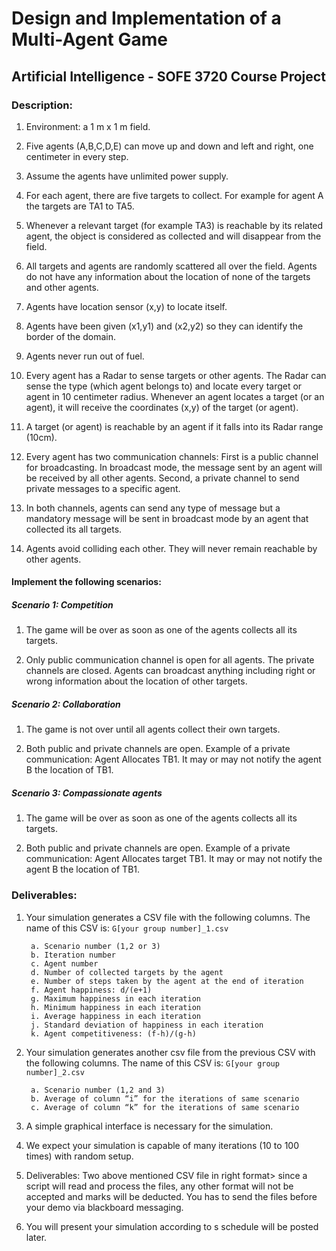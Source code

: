# Design and Implementation of a Multi-Agent Game
## Artificial Intelligence - SOFE 3720 Course Project

### Description:

1. Environment: a 1 m x 1 m field.

2. Five agents (A,B,C,D,E) can move up and down and left and right, one centimeter in every step.

3. Assume the agents have unlimited power supply.

4. For each agent, there are five targets to collect. For example for agent A the targets are TA1 to TA5.

5. Whenever a relevant target (for example TA3) is reachable by its related agent, the object is considered as collected and will disappear from the field.

6. All targets and agents are randomly scattered all over the field. Agents do not have any information about the location of none of the targets and other agents.

7. Agents have location sensor (x,y) to locate itself.

8. Agents have been given (x1,y1) and (x2,y2) so they can identify the border of the domain.

9. Agents never run out of fuel.

10. Every agent has a Radar to sense targets or other agents. The Radar can sense the type (which agent belongs to) and locate every target or agent in 10 centimeter radius. Whenever an agent locates a target (or an agent), it will receive the coordinates (x,y) of the target (or agent).

11. A target (or agent) is reachable by an agent if it falls into its Radar range (10cm).

12. Every agent has two communication channels: First is a public channel for broadcasting. In broadcast mode, the message sent by an agent will be received by all other agents. Second, a private channel to send private messages to a specific agent.

13. In both channels, agents can send any type of message but a mandatory message will be sent in broadcast mode by an agent that collected its all targets.

14. Agents avoid colliding each other. They will never remain reachable by other agents.

#### Implement the following scenarios:

##### Scenario 1: Competition

1. The game will be over as soon as one of the agents collects all its targets.

2. Only public communication channel is open for all agents. The private channels are closed. Agents can broadcast anything including right or wrong information about the location of other
targets.

##### Scenario 2: Collaboration

1. The game is not over until all agents collect their own targets.

2. Both public and private channels are open. Example of a private communication: Agent Allocates TB1. It may or may not notify the agent B the location of TB1.

##### Scenario 3: Compassionate agents

1. The game will be over as soon as one of the agents collects all its targets.

2. Both public and private channels are open. Example of a private communication: Agent Allocates target TB1. It may or may not notify the agent B the location of TB1.

### Deliverables:

1. Your simulation generates a CSV file with the following columns. The name of this CSV is: `G[your
group number]_1.csv`

        a. Scenario number (1,2 or 3)
        b. Iteration number
        c. Agent number
        d. Number of collected targets by the agent
        e. Number of steps taken by the agent at the end of iteration
        f. Agent happiness: d/(e+1)
        g. Maximum happiness in each iteration
        h. Minimum happiness in each iteration
        i. Average happiness in each iteration
        j. Standard deviation of happiness in each iteration
        k. Agent competitiveness: (f-h)/(g-h)

2. Your simulation generates another csv file from the previous CSV with the following columns. The name of this CSV is: `G[your group number]_2.csv`

        a. Scenario number (1,2 and 3)
        b. Average of column “i” for the iterations of same scenario
        c. Average of column “k” for the iterations of same scenario

3. A simple graphical interface is necessary for the simulation.

4. We expect your simulation is capable of many iterations (10 to 100 times) with random setup.

5. Deliverables: Two above mentioned CSV file in right format> since a script will read and process
the files, any other format will not be accepted and marks will be deducted. You has to send the
files before your demo via blackboard messaging.

6. You will present your simulation according to s schedule will be posted later.
